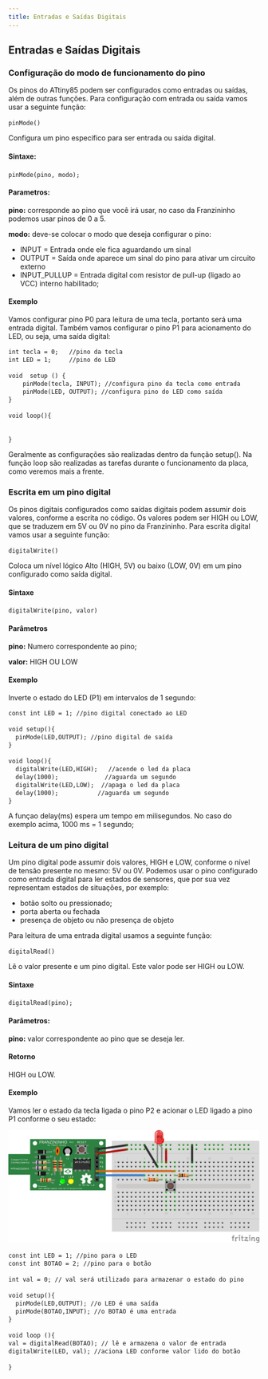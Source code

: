 ```yaml
---
title: Entradas e Saídas Digitais
---
```


## Entradas e Saídas Digitais


### Configuração do modo de funcionamento do pino

Os pinos do ATtiny85 podem ser configurados como entradas ou saídas, além de outras funções. Para configuração com entrada ou saída vamos usar a seguinte função:

`pinMode()`

Configura um pino especifico para ser entrada ou saída digital.

#### Sintaxe:
`pinMode(pino, modo);`

#### Parametros:

**pino:** corresponde ao pino que você irá usar,  no caso da Franzininho podemos usar pinos de 0 a 5.

**modo:** deve-se colocar o modo que deseja configurar o pino:
- INPUT  =  Entrada onde ele fica aguardando um sinal
- OUTPUT = Saída onde aparece um sinal do pino para ativar um circuito externo
- INPUT_PULLUP = Entrada digital com resistor de pull-up (ligado ao VCC) interno habilitado;


#### Exemplo

Vamos configurar pino P0 para leitura de uma tecla, portanto será uma entrada digital. Também vamos configurar o pino P1 para acionamento do LED, ou seja, uma saída digital:

```
int tecla = 0;   //pino da tecla
int LED = 1;     //pino do LED

void  setup () {
 	pinMode(tecla, INPUT); //configura pino da tecla como entrada
	pinMode(LED, OUTPUT); //configura pino do LED como saída
}

void loop(){


}
```

Geralmente as configurações são realizadas dentro da função setup(). Na função loop são realizadas as tarefas durante o funcionamento da placa, como veremos mais a frente.


### Escrita em um pino digital

Os pinos digitais configurados como saídas digitais podem assumir dois valores, conforme a escrita no código. Os valores podem ser HIGH ou LOW, que se traduzem em 5V ou 0V no pino da Franzininho. Para escrita digital vamos usar a seguinte função:

`digitalWrite()`

Coloca um nível lógico Alto (HIGH, 5V) ou baixo (LOW, 0V) em um pino configurado como saída digital.


#### Sintaxe

`digitalWrite(pino, valor)`

#### Parâmetros

**pino:** Numero correspondente ao pino;

**valor:** HIGH OU LOW


#### Exemplo

Inverte o estado do LED (P1) em intervalos de 1 segundo:

```
const int LED = 1; //pino digital conectado ao LED

void setup(){
  pinMode(LED,OUTPUT); //pino digital de saída
}

void loop(){
  digitalWrite(LED,HIGH);   //acende o led da placa
  delay(1000);             //aguarda um segundo
  digitalWrite(LED,LOW);  //apaga o led da placa
  delay(1000);           //aguarda um segundo
}
```

A funçao delay(ms) espera um tempo em milisegundos. No caso do exemplo acima, 1000 ms = 1 segundo;


### Leitura de um pino digital

Um pino digital pode assumir dois valores, HIGH e LOW, conforme o nível de tensão presente no mesmo: 5V ou 0V. Podemos usar o pino configurado como entrada digital para ler estados de sensores, que por sua vez representam estados de situações, por exemplo:
- botão solto ou pressionado;
- porta aberta ou fechada
- presença de objeto ou não presença de objeto

Para leitura de uma entrada digital usamos a seguinte função:

`digitalRead()`

Lê o valor presente e um pino digital. Este valor pode ser HIGH ou LOW.

#### Sintaxe

`digitalRead(pino);`

#### Parâmetros:

**pino:** valor correspondente ao pino que se deseja ler.


#### Retorno

HIGH ou LOW.


#### Exemplo

Vamos ler o estado da tecla ligada o pino P2 e acionar o LED ligado a pino P1 conforme o seu estado:

![](./image1.png)

```
const int LED = 1; //pino para o LED
const int BOTAO = 2; //pino para o botão

int val = 0; // val será utilizado para armazenar o estado do pino

void setup(){
  pinMode(LED,OUTPUT); //o LED é uma saída
  pinMode(BOTAO,INPUT); //o BOTAO é uma entrada
}

void loop (){
val = digitalRead(BOTAO); // lê e armazena o valor de entrada
digitalWrite(LED, val); //aciona LED conforme valor lido do botão

}
```  
